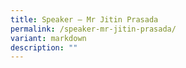 ```yaml
---
title: Speaker – Mr Jitin Prasada
permalink: /speaker-mr-jitin-prasada/
variant: markdown
description: ""
---
```

